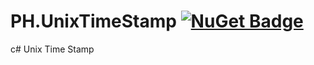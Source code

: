 # PH.UnixTimeStamp [![NuGet Badge](https://buildstats.info/nugetPH.UnixTimeStamp)](https://www.nuget.org/packages/PH.UnixTimeStamp/)
c# Unix Time Stamp
